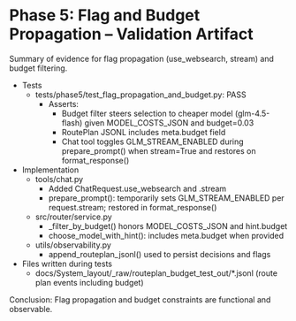 # Phase 5: Flag and Budget Propagation – Validation Artifact

Summary of evidence for flag propagation (use_websearch, stream) and budget filtering.

- Tests
  - tests/phase5/test_flag_propagation_and_budget.py: PASS
    - Asserts:
      - Budget filter steers selection to cheaper model (glm-4.5-flash) given MODEL_COSTS_JSON and budget=0.03
      - RoutePlan JSONL includes meta.budget field
      - Chat tool toggles GLM_STREAM_ENABLED during prepare_prompt() when stream=True and restores on format_response()
- Implementation
  - tools/chat.py
    - Added ChatRequest.use_websearch and .stream
    - prepare_prompt(): temporarily sets GLM_STREAM_ENABLED per request.stream; restored in format_response()
  - src/router/service.py
    - _filter_by_budget() honors MODEL_COSTS_JSON and hint.budget
    - choose_model_with_hint(): includes meta.budget when provided
  - utils/observability.py
    - append_routeplan_jsonl() used to persist decisions and flags
- Files written during tests
  - docs/System_layout/_raw/routeplan_budget_test_out/*.jsonl (route plan events including budget)

Conclusion: Flag propagation and budget constraints are functional and observable.

